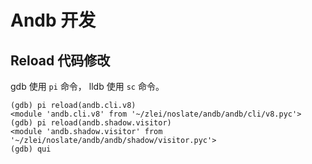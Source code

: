 # Andb 开发


## Reload 代码修改

gdb 使用 `pi` 命令， lldb 使用 `sc` 命令。
```
(gdb) pi reload(andb.cli.v8)
<module 'andb.cli.v8' from '~/zlei/noslate/andb/andb/cli/v8.pyc'>
(gdb) pi reload(andb.shadow.visitor)
<module 'andb.shadow.visitor' from '~/zlei/noslate/andb/andb/shadow/visitor.pyc'>
(gdb) qui
```
